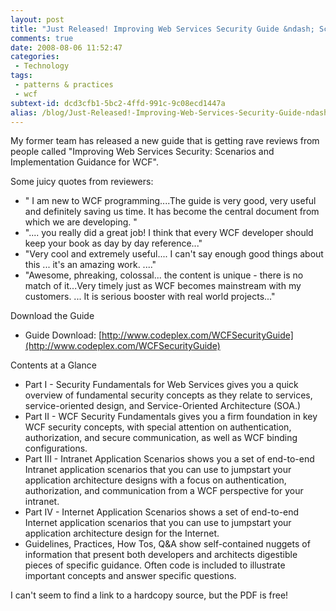 ```yaml
---
layout: post
title: "Just Released! Improving Web Services Security Guide &ndash; Scenarios and Implementation Guidance for WCF"
comments: true
date: 2008-08-06 11:52:47
categories:
 - Technology
tags:
 - patterns & practices
 - wcf
subtext-id: dcd3cfb1-5bc2-4ffd-991c-9c08ecd1447a
alias: /blog/Just-Released!-Improving-Web-Services-Security-Guide-ndash3b-Scenarios-and-Implementation-Guidance-for-WCF.aspx
---
```



My former team has released a new guide that is getting rave reviews from people called "Improving Web Services Security: Scenarios and Implementation Guidance for WCF". 

Some juicy quotes from reviewers:

  * " I am new to WCF programming....The guide is very good, very useful and definitely saving us time. It has become the central document from which we are developing. "
  * ".... you really did a great job! I think that every WCF developer should keep your book as day by day reference..."
  * "Very cool and extremely useful.... I can't say enough good things about this ... it's an amazing work. ...."
  * "Awesome, phreaking, colossal... the content is unique - there is no match of it...Very timely just as WCF becomes mainstream with my customers. ... It is serious booster with real world projects..."

Download the Guide

  * Guide Download: [http://www.codeplex.com/WCFSecurityGuide](http://www.codeplex.com/WCFSecurityGuide)

Contents at a Glance

  * Part I - Security Fundamentals for Web Services gives you a quick overview of fundamental security concepts as they relate to services, service-oriented design, and Service-Oriented Architecture (SOA.)
  * Part II - WCF Security Fundamentals gives you a firm foundation in key WCF security concepts, with special attention on authentication, authorization, and secure communication, as well as WCF binding configurations.
  * Part III - Intranet Application Scenarios shows you a set of end-to-end Intranet application scenarios that you can use to jumpstart your application architecture designs with a focus on authentication, authorization, and communication from a WCF perspective for your intranet.
  * Part IV - Internet Application Scenarios shows a set of end-to-end Internet application scenarios that you can use to jumpstart your application architecture design for the Internet.
  * Guidelines, Practices, How Tos, Q&A show self-contained nuggets of information that present both developers and architects digestible pieces of specific guidance. Often code is included to illustrate important concepts and answer specific questions.

I can't seem to find a link to a hardcopy source, but the PDF is free!
